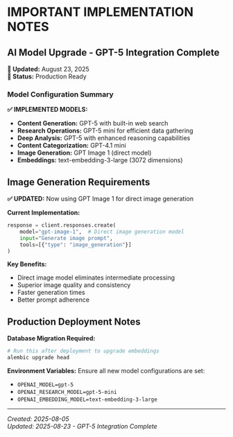 # IMPORTANT IMPLEMENTATION NOTES

## AI Model Upgrade - GPT-5 Integration Complete

**📅 Updated:** August 23, 2025  
**🚀 Status:** Production Ready

### Model Configuration Summary

**✅ IMPLEMENTED MODELS:**
- **Content Generation:** GPT-5 with built-in web search
- **Research Operations:** GPT-5 mini for efficient data gathering  
- **Deep Analysis:** GPT-5 with enhanced reasoning capabilities
- **Content Categorization:** GPT-4.1 mini
- **Image Generation:** GPT Image 1 (direct model)
- **Embeddings:** text-embedding-3-large (3072 dimensions)

## Image Generation Requirements

**✅ UPDATED:** Now using GPT Image 1 for direct image generation

**Current Implementation:**
```python
response = client.responses.create(
    model="gpt-image-1",  # Direct image generation model
    input="Generate image prompt",
    tools=[{"type": "image_generation"}]
)
```

**Key Benefits:**
- Direct image model eliminates intermediate processing
- Superior image quality and consistency
- Faster generation times
- Better prompt adherence

## Production Deployment Notes

**Database Migration Required:**
```bash
# Run this after deployment to upgrade embeddings
alembic upgrade head
```

**Environment Variables:**
Ensure all new model configurations are set:
- `OPENAI_MODEL=gpt-5`
- `OPENAI_RESEARCH_MODEL=gpt-5-mini`
- `OPENAI_EMBEDDING_MODEL=text-embedding-3-large`

---
*Created: 2025-08-05*  
*Updated: 2025-08-23 - GPT-5 Integration Complete*